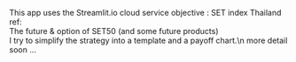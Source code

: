This app uses the Streamlit.io cloud service
objective :
SET index Thailand ref:<br>
The future & option of SET50 (and some future products)<br>
I try to simplify the strategy into a template and a payoff chart.\n
more detail soon ...
